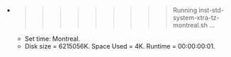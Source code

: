 * >>>>>>>>> Running inst-std-system-xtra-tz-montreal.sh ...
  * Set time: Montreal.
  * Disk size = 6215056K. Space Used = 4K. Runtime = 00:00:00:01.
